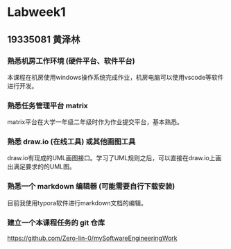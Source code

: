 # Labweek1

## 19335081 黄泽林

### 熟悉机房工作环境 (硬件平台、软件平台)

本课程在机房使用windows操作系统完成作业，机房电脑可以使用vscode等软件进行开发。

### 熟悉任务管理平台 matrix

matrix平台在大学一年级二年级时作为作业提交平台，基本熟悉。

### 熟悉 draw.io (在线工具) 或其他画图工具

draw.io有现成的UML画图接口。学习了UML规则之后，可以直接在draw.io上画出满足要求的的UML图。

### 熟悉一个 markdown 编辑器 (可能需要自行下载安装)

目前我使用typora软件进行markdown文档的编辑。

### 建立一个本课程任务的 git 仓库

https://github.com/Zero-lin-0/mySoftwareEngineeringWork
